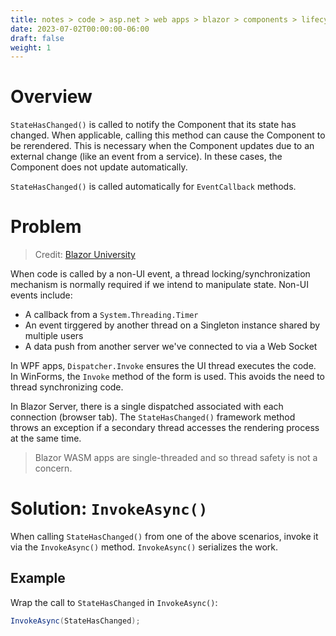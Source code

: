 ```yaml
---
title: notes > code > asp.net > web apps > blazor > components > lifecycle > statehaschanged considerations
date: 2023-07-02T00:00:00-06:00
draft: false
weight: 1
---
```


# Overview
`StateHasChanged()` is called to notify the Component that its state has changed.  When applicable, calling this method can cause the Component to be rerendered. 
This is necessary when the Component updates due to an external change (like an event from a service). In these cases, the Component does not update automatically.

`StateHasChanged()` is called automatically for `EventCallback` methods.

# Problem
> Credit: [Blazor University](https://blazor-university.com/components/multi-threaded-rendering/invokeasync/)

When code is called by a non-UI event, a thread locking/synchronization mechanism is normally required if we intend to manipulate state.  Non-UI events include:
- A callback from a `System.Threading.Timer`
- An event tirggered by another thread on a Singleton instance shared by multiple users
- A data push from another server we've connected to via a Web Socket

In WPF apps, `Dispatcher.Invoke` ensures the UI thread executes the code. In WinForms, the `Invoke` method of the form is used. This avoids the need to thread synchronizing code.

In Blazor Server, there is a single dispatched associated with each connection (browser tab). The `StateHasChanged()` framework method throws an exception if a secondary thread accesses the rendering process at the same time. 

> Blazor WASM apps are single-threaded and so thread safety is not a concern.

# Solution: `InvokeAsync()` 
When calling `StateHasChanged()` from one of the above scenarios, invoke it via the `InvokeAsync()` method. `InvokeAsync()` serializes the work.

## Example
Wrap the call to `StateHasChanged` in `InvokeAsync()`:  
```cs
InvokeAsync(StateHasChanged);
```
